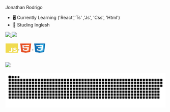 Jonathan Rodrigo

- 🖥️ Currently Learning ('React','Ts' ,'Js', 'Css', 'Html')
- 🚀 Studing Inglesh 

<div>
  <a href="https://github.com/jhowf">
  <img height="140em" src="https://github-readme-stats.vercel.app/api?username=jhowf&show_icons=true&theme=dark&include_all_commits=true&count_private=true"/>
  <img height="140em" src="https://github-readme-stats.vercel.app/api/top-langs/?username=jhowf&layout=compact&langs_count=7&theme=dark"/>
</div>
  
<div style="display: inline_block"><br>
  <img align="center" alt="jhow-Js" height="30" width="40" src="https://raw.githubusercontent.com/devicons/devicon/master/icons/javascript/javascript-plain.svg">
  <img align="center" alt="jhow-HTML" height="30" width="40" src="https://raw.githubusercontent.com/devicons/devicon/master/icons/html5/html5-original.svg">
  <img align="center" alt="jhow-CSS" height="30" width="40" src="https://raw.githubusercontent.com/devicons/devicon/master/icons/css3/css3-original.svg">
 
</div>
  
  ##
  
<div>
  
  <a href="https://www.linkedin.com/in/jonathan-rodrigo-ferreira-dos-santos-354106181/" target="_blank"><img src="https://img.shields.io/badge/-LinkedIn-%230077B5?style=for-the-badge&logo=linkedin&logoColor=white" target="_blank"></a>
 
  ![Snake animation](https://github.com/jhowf/jhowf/blob/output/github-contribution-grid-snake.svg)
 
</div>

